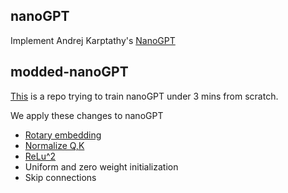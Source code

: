 ## nanoGPT
Implement Andrej Karptathy's <a href="https://youtu.be/l8pRSuU81PU?si=xJg7CMwFCNscqPL9">NanoGPT</a>

## modded-nanoGPT
<a href="https://github.com/KellerJordan/modded-nanogpt/tree/master">This</a> is a repo trying to train nanoGPT under 3 mins from scratch.

We apply these changes to nanoGPT<br>
* <a href="https://arxiv.org/abs/2104.09864">Rotary embedding</a>
* <a href="https://arxiv.org/abs/2010.04245">Normalize Q,K</a>
* <a href="https://arxiv.org/abs/2109.08668v2">ReLu^2</a>
* Uniform and zero weight initialization
* Skip connections